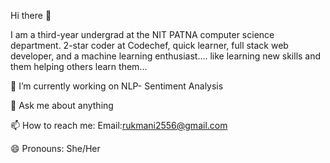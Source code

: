 Hi there 👋

I am a third-year undergrad at the NIT PATNA computer science department. 2-star coder at Codechef, quick learner, full stack web developer, and a machine learning enthusiast.... like learning new skills and them helping others learn them...

🔭 I’m currently working on NLP- Sentiment Analysis

💬 Ask me about anything

📫 How to reach me: Email:rukmani2556@gmail.com  

😄 Pronouns: She/Her

<!---
rukmani2556/rukmani2556 is a ✨ special ✨ repository because its `README.md` (this file) appears on your GitHub profile.
You can click the Preview link to take a look at your changes.
--->
